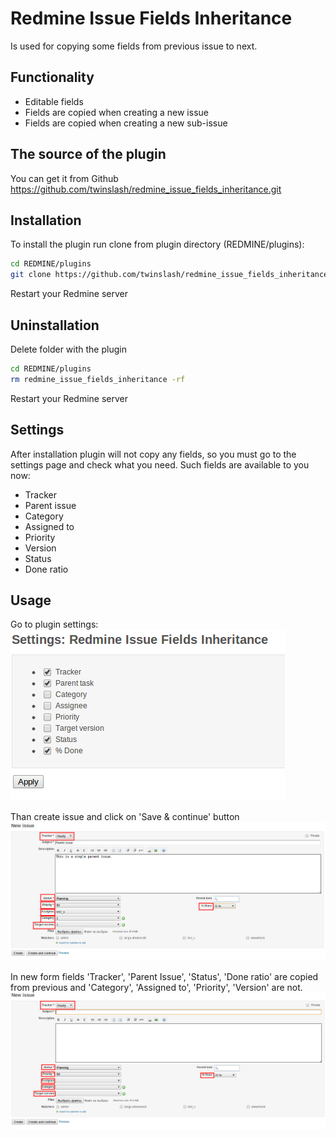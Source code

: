 # Redmine Issue Fields Inheritance
Is used for copying some fields from previous issue to next.

## Functionality
* Editable fields
* Fields are copied when creating a new issue
* Fields are copied when creating a new sub-issue

## The source of the plugin
You can get it from Github https://github.com/twinslash/redmine_issue_fields_inheritance.git

## Installation
To install the plugin run clone from plugin directory (REDMINE/plugins):
```bash
cd REDMINE/plugins
git clone https://github.com/twinslash/redmine_issue_fields_inheritance.git
```

Restart your Redmine server

## Uninstallation
Delete folder with the plugin
```bash
cd REDMINE/plugins
rm redmine_issue_fields_inheritance -rf
```

Restart your Redmine server

## Settings
After installation plugin will not copy any fields, so you must go to the settings page and check what you need. Such fields are available to you now:
* Tracker
* Parent issue
* Category
* Assigned to
* Priority
* Version
* Status
* Done ratio

## Usage
Go to plugin settings:
![Settings](/images/settings.png)

Than create issue and click on 'Save & continue' button
![Issue1](/images/issue1.png)

In new form fields 'Tracker', 'Parent Issue', 'Status', 'Done ratio' are copied from previous and 'Category', 'Assigned to', 'Priority', 'Version' are not.
![Issue2](/images/issue2.png)
